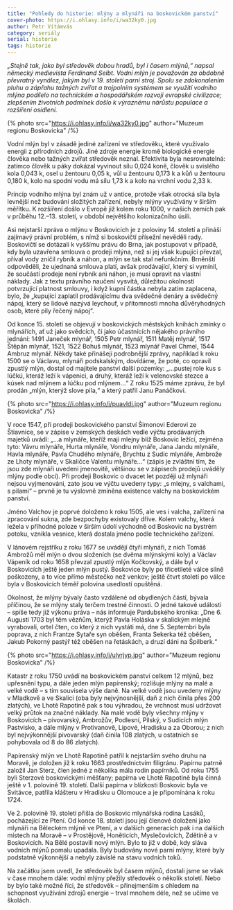 ```yaml
---
title: "Pohledy do historie: mlýny a mlynáři na boskovickém panství"
cover-photo: https://i.ohlasy.info/i/wa32ky0.jpg
author: Petr Vítámvás
category: seriály
serial: historie
tags: historie
---
```


*„Stejně tak, jako byl středověk dobou hradů, byl i časem mlýnů,“ napsal německý medievista Ferdinand Seibt. Vodní mlýn je považován za obdobně převratný vynález, jakým byl v 19. století parní stroj. Spolu se zdokonalením pluhu a zápřahu tažných zvířat a trojpolním systémem se využití vodního mlýna podílelo na technickém a hospodářském rozvoji evropské civilizace; zlepšením životních podmínek došlo k výraznému nárůstu populace a rozšíření osídlení.*

{% photo src="https://i.ohlasy.info/i/wa32ky0.jpg" author="Muzeum regionu Boskovicka" /%}

Vodní mlýn byl v zásadě jediné zařízení ve středověku, které využívalo energii z přírodních zdrojů. Jiné zdroje energie kromě biologické energie člověka nebo tažných zvířat středověk neznal. Efektivita byla nesrovnatelná: zatímco člověk u páky dokázal vyvinout sílu 0,024 koně, člověk u svislého kola 0,043 k, osel u žentouru 0,05 k, vůl u žentouru 0,173 k a kůň u žentouru 0,180 k, kolo na spodní vodu má sílu 1,73 k a kolo na vrchní vodu 2,33 k.

Princip vodního mlýna byl znám už v antice, protože však otrocká síla byla levnější než budování složitých zařízení, nebyly mlýny využívány v širším měřítku. K rozšíření došlo v Evropě již kolem roku 1000, v našich zemích pak v průběhu 12.–13. století, v období největšího kolonizačního úsilí.

Asi nejstarší zpráva o mlýnu v Boskovicích je z poloviny 14. století a přináší zajímavý právní problém, s nímž si boskovičtí přísežní nevěděli rady. Boskovičtí se dotázali k vyššímu právu do Brna, jak postupovat v případě, kdy byla uzavřena smlouva o prodeji mlýna, než si jej však kupující převzal, příval vody zničil rybník a náhon, a mlýn se tak stal nefunkčním. Brněnští odpověděli, že ujednaná smlouva platí, avšak prodávající, který si vymínil, že součástí prodeje není rybník ani náhon, je musí opravit na vlastní náklady. Jak z textu právního naučení vysvítá, důležitou okolností potvrzující platnost smlouvy, i když kupní částka nebyla zatím zaplacena, bylo, že „kupující zaplatil prodávajícímu dva svědečné denáry a svědečný nápoj, který se lidově nazývá leychouf, v přítomnosti mnoha důvěryhodných osob, které pily řečený nápoj“.

Od konce 15. století se objevují v boskovických městských knihách zmínky o mlynářích, ať už jako svědcích, či jako účastnících nějakého právního jednání: 1491 Janeček mlynář, 1505 Petr mlynář, 1511 Matěj mlynář, 1517 Štěpán mlynář, 1521, 1522 Bohuš mlynář, 1523 mlynář Pavel Chmel, 1544 Ambruz mlynář. Někdy také přinášejí podrobnější zprávy, například k roku 1500 se o Václavu, mlynáři podskalským, dovídáme, že poté, co opravil zpustlý mlýn, dostal od majitele panství další pozemky: „…pustej role kus s lúčkú, kteráž leží k vápenici, a druhý, kteráž leží k velenovské stezce a kúsek nad mlýnem a lúčku pod mlýnem…“ Z roku 1525 máme zprávu, že byl prodán „mlýn, kterýž slove pila,“ a který patřil Janu Panáčkovi.

{% photo src="https://i.ohlasy.info/i/puavldi.jpg" author="Muzeum regionu Boskovicka" /%}

V roce 1547, při prodeji boskovického panství Šimonovi Ederovi ze Štiavnice, se v zápise v zemských deskách vedle výčtu prodávaných majetků uvádí: „…a mlynáře, kteříž mají mlejny blíž Boskovic ležící, zejména tyto: Vávru mlynáře, Hurta mlynáře, Vondru mlynáře, Jana Jandu mlynáře, Havla mlynáře, Pavla Chudého mlynáře, Brychtu z Sudic mlynáře, Ambrože ze Lhoty mlynáře, v Skaličce Valentu mlynáře…“ (zápis je zvláštní tím, že jsou zde mlynáři uvedeni jmenovitě, většinou se v zápisech prodejů uváděly mlýny podle obcí). Při prodeji Boskovic o dvacet let později už mlynáři nejsou vyjmenováni, zato jsou ve výčtu uvedeny typy: „s mlejny, s valchami, s pilami“ – prvně je tu výslovně zmíněna existence valchy na boskovickém panství.

Jméno Valchov je poprvé doloženo k roku 1505, ale ves i valcha, zařízení na zpracování sukna, zde bezpochyby existovaly dříve. Kolem valchy, která ležela v příhodné poloze v širším údolí východně od Boskovic na bystrém potoku, vznikla vesnice, která dostala jméno podle technického zařízení.

V lánovém rejstříku z roku 1677 se uvádějí čtyři mlynáři, z nich Tomáš Ambrožů měl mlýn o dvou složeních (se dvěma mlýnskými koly) a Václav Vápeník od roku 1658 převzal zpustlý mlýn Kočkovský, a dále byl v Boskovicích ještě jeden mlýn pustý. Boskovice byly po třicetileté válce silně poškozeny, a to více přímo městečko než venkov; ještě čtvrt století po válce byla v Boskovicích téměř polovina usedlostí opuštěná.

Okolnost, že mlýny bývaly často vzdálené od obydlených částí, bývala příčinou, že se mlýny staly terčem trestné činnosti. O jedné takové události – spíše tedy již výkonu práva – nás informuje Pardubského kronika:  „Dne 6. Augusti 1703 byl těm vězňům, kterýž Pavla Holáska v skalickým mlejně vyrabovali, ortel čten, co který z nich vystáti má, dne 5. Septembri byla poprava, z nich Frantze Sytaře syn oběšen, Franta Sekerka též oběšen, Jakub Pokorný pastýř též oběšen na řetáskách, a druzí dáni na Špilberk.“

{% photo src="https://i.ohlasy.info/i/ulyrjyp.jpg" author="Muzeum regionu Boskovicka" /%}

Katastr z roku 1750 uvádí na boskovickém panství celkem 12 mlýnů, bez upřesnění typu, a dále jeden mlýn papírenský; rozlišuje mlýny na malé a velké vodě – s tím souvisela výše daně. Na velké vodě jsou uvedeny mlýny v Mladkově a ve Skalici (oba byly nejvýnosnější, daň z nich činila přes 200 zlatých), ve Lhotě Rapotině pak s tou výhradou, že vrchnost musí udržovat velký průtok na značné náklady. Na malé vodě byly všechny mlýny v Boskovicích – pivovarský, Ambrožův, Podlesní, Pilský, v Sudicích mlýn Pastvisko, a dále mlýny v Protivanově, Lipové, Hradisku a za Oborou; z nich byl nejvýkonnější pivovarský (daň činila 108 zlatých, u ostatních se pohybovala od 8 do 86 zlatých).

Papírenský mlýn ve  Lhotě Rapotině patřil k nejstarším svého druhu na Moravě, je doložen již k roku 1663 prostřednictvím filigránu. Papírnu patrně založil Jan Sterz, člen jedné z několika mála rodin papírníků. Od roku 1755 byli Sterzové boskovickými měšťany; papírna ve Lhotě Rapotině byla činná ještě v 1. polovině 19. století. Další papírna v blízkosti Boskovic byla ve Svitávce, patřila klášteru v Hradisku u Olomouce a je připomínána k roku 1724.

Ve 2. polovině 19. století přišla do Boskovic mlynářská rodina Lasáků, pocházející ze Ptení. Od konce 18. století jsou její členové doloženi jako mlynáři na Běleckém mlýně ve Ptení, a v dalších generacích pak i na dalších místech na Moravě – v Prostějově, Honěticích, Myslečovicích, Zdětíně a v Boskovicích. Na Bělé postavili nový mlýn. Bylo to již v době, kdy sláva vodních mlýnů pomalu upadala. Byly budovány nové parní mlýny, které byly podstatně výkonnější a nebyly závislé na stavu vodních toků.

Na začátku jsem uvedl, že středověk byl časem mlýnů, dostali jsme se však v čase mnohem dále: vodní mlýny přežily středověk o několik století. Nebo by bylo také možné říci, že středověk – přinejmenším s ohledem na schopnost využívání zdrojů energie – trval mnohem déle, než se učíme ve školách.
